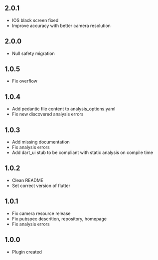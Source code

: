 ## 2.0.1

* IOS black screen fixed
* Improve accuracy with better camera resolution

## 2.0.0

* Null safety migration

## 1.0.5

* Fix overflow

## 1.0.4

* Add pedantic file content to analysis_options.yaml
* Fix new discovered analysis errors

## 1.0.3

* Add missing documentation
* Fix analysis errors
* Add dart_ui stub to be compliant with static analysis on compile time

## 1.0.2

* Clean README
* Set correct version of flutter

## 1.0.1

* Fix camera resource release
* Fix pubspec descrition, repository, homepage
* Fix analysis errors

## 1.0.0

* Plugin created
